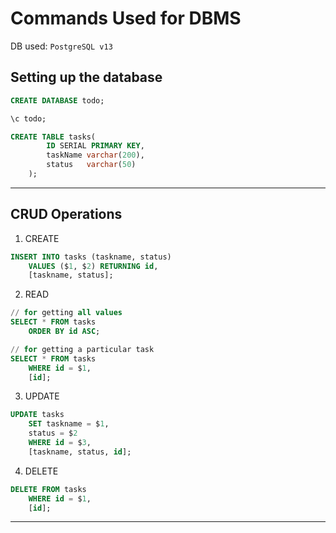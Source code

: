 # Commands Used for DBMS

DB used: `PostgreSQL v13`


## Setting up the database

```SQL
CREATE DATABASE todo;

\c todo;

CREATE TABLE tasks(
        ID SERIAL PRIMARY KEY,
        taskName varchar(200),
        status   varchar(50)
    );
```

---

## CRUD Operations

1. CREATE
```SQL
INSERT INTO tasks (taskname, status) 
    VALUES ($1, $2) RETURNING id, 
    [taskname, status];
```

2. READ
```SQL
// for getting all values
SELECT * FROM tasks 
    ORDER BY id ASC;

// for getting a particular task
SELECT * FROM tasks 
    WHERE id = $1, 
    [id];
```



3. UPDATE
```SQL
UPDATE tasks 
    SET taskname = $1, 
    status = $2 
    WHERE id = $3, 
    [taskname, status, id];
```

4. DELETE
```SQL
DELETE FROM tasks 
    WHERE id = $1, 
    [id];
```

---
